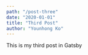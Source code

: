 ```yaml
---
path: "/post-three"
date: "2020-01-01"
title: "Third Post"
author: "Younhong Ko"
---
```


This is my third post in Gatsby
